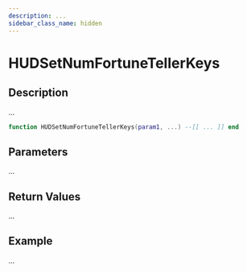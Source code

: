 ```yaml
---
description: ...
sidebar_class_name: hidden
---
```


# HUDSetNumFortuneTellerKeys

## Description

...

```lua
function HUDSetNumFortuneTellerKeys(param1, ...) --[[ ... ]] end
```

## Parameters

...

## Return Values

...

## Example

...

